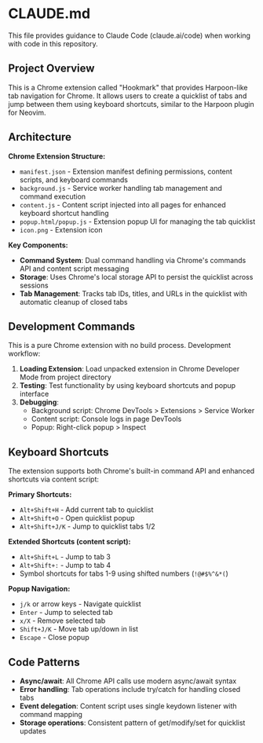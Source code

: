 # CLAUDE.md

This file provides guidance to Claude Code (claude.ai/code) when working with code in this repository.

## Project Overview

This is a Chrome extension called "Hookmark" that provides Harpoon-like tab navigation for Chrome. It allows users to create a quicklist of tabs and jump between them using keyboard shortcuts, similar to the Harpoon plugin for Neovim.

## Architecture

**Chrome Extension Structure:**
- `manifest.json` - Extension manifest defining permissions, content scripts, and keyboard commands
- `background.js` - Service worker handling tab management and command execution
- `content.js` - Content script injected into all pages for enhanced keyboard shortcut handling
- `popup.html/popup.js` - Extension popup UI for managing the tab quicklist
- `icon.png` - Extension icon

**Key Components:**
- **Command System**: Dual command handling via Chrome's commands API and content script messaging
- **Storage**: Uses Chrome's local storage API to persist the quicklist across sessions  
- **Tab Management**: Tracks tab IDs, titles, and URLs in the quicklist with automatic cleanup of closed tabs

## Development Commands

This is a pure Chrome extension with no build process. Development workflow:

1. **Loading Extension**: Load unpacked extension in Chrome Developer Mode from project directory
2. **Testing**: Test functionality by using keyboard shortcuts and popup interface
3. **Debugging**: 
   - Background script: Chrome DevTools > Extensions > Service Worker
   - Content script: Console logs in page DevTools
   - Popup: Right-click popup > Inspect

## Keyboard Shortcuts

The extension supports both Chrome's built-in command API and enhanced shortcuts via content script:

**Primary Shortcuts:**
- `Alt+Shift+H` - Add current tab to quicklist
- `Alt+Shift+O` - Open quicklist popup  
- `Alt+Shift+J/K` - Jump to quicklist tabs 1/2

**Extended Shortcuts (content script):**
- `Alt+Shift+L` - Jump to tab 3
- `Alt+Shift+:` - Jump to tab 4
- Symbol shortcuts for tabs 1-9 using shifted numbers (`!@#$%^&*(`)

**Popup Navigation:**
- `j/k` or arrow keys - Navigate quicklist
- `Enter` - Jump to selected tab
- `x/X` - Remove selected tab
- `Shift+J/K` - Move tab up/down in list
- `Escape` - Close popup

## Code Patterns

- **Async/await**: All Chrome API calls use modern async/await syntax
- **Error handling**: Tab operations include try/catch for handling closed tabs
- **Event delegation**: Content script uses single keydown listener with command mapping
- **Storage operations**: Consistent pattern of get/modify/set for quicklist updates